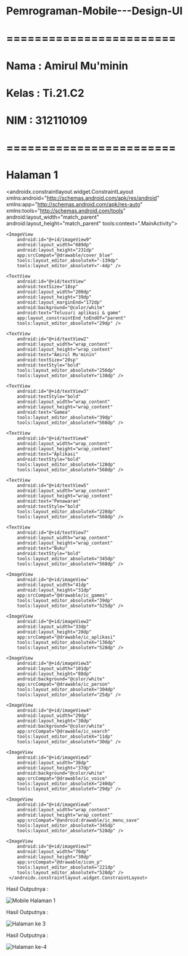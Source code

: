 # Pemrograman-Mobile---Design-UI
# ========================
# Nama : Amirul Mu'minin
# Kelas : Ti.21.C2
# NIM   : 312110109
# ========================

# Halaman 1

<?xml version="1.0" encoding="utf-8"?>
<androidx.constraintlayout.widget.ConstraintLayout
    xmlns:android="http://schemas.android.com/apk/res/android"
    xmlns:app="http://schemas.android.com/apk/res-auto"
    xmlns:tools="http://schemas.android.com/tools"
    android:layout_width="match_parent"
    android:layout_height="match_parent"
    tools:context=".MainActivity">


    <ImageView
        android:id="@+id/imageView9"
        android:layout_width="689dp"
        android:layout_height="231dp"
        app:srcCompat="@drawable/cover_blue"
        tools:layout_editor_absoluteX="-139dp"
        tools:layout_editor_absoluteY="-4dp" />

    <TextView
        android:id="@+id/textView"
        android:textSize="18sp"
        android:layout_width="200dp"
        android:layout_height="39dp"
        android:layout_marginEnd="172dp"
        android:background="@color/white"
        android:text="Telusuri aplikasi & game"
        app:layout_constraintEnd_toEndOf="parent"
        tools:layout_editor_absoluteY="29dp" />

    <TextView
        android:id="@+id/textView2"
        android:layout_width="wrap_content"
        android:layout_height="wrap_content"
        android:text="Amirul Mu'minin"
        android:textSize="20sp"
        android:textStyle="bold"
        tools:layout_editor_absoluteX="256dp"
        tools:layout_editor_absoluteY="138dp" />

    <TextView
        android:id="@+id/textView3"
        android:textStyle="bold"
        android:layout_width="wrap_content"
        android:layout_height="wrap_content"
        android:text="Gamea"
        tools:layout_editor_absoluteX="39dp"
        tools:layout_editor_absoluteY="568dp" />

    <TextView
        android:id="@+id/textView4"
        android:layout_width="wrap_content"
        android:layout_height="wrap_content"
        android:text="Aplikasi"
        android:textStyle="bold"
        tools:layout_editor_absoluteX="128dp"
        tools:layout_editor_absoluteY="568dp" />

    <TextView
        android:id="@+id/textView5"
        android:layout_width="wrap_content"
        android:layout_height="wrap_content"
        android:text="Penawaran"
        android:textStyle="bold"
        tools:layout_editor_absoluteX="220dp"
        tools:layout_editor_absoluteY="568dp" />

    <TextView
        android:id="@+id/textView7"
        android:layout_width="wrap_content"
        android:layout_height="wrap_content"
        android:text="Buku"
        android:textStyle="bold"
        tools:layout_editor_absoluteX="345dp"
        tools:layout_editor_absoluteY="568dp" />

    <ImageView
        android:id="@+id/imageView"
        android:layout_width="41dp"
        android:layout_height="31dp"
        app:srcCompat="@drawable/ic_games"
        tools:layout_editor_absoluteX="39dp"
        tools:layout_editor_absoluteY="525dp" />

    <ImageView
        android:id="@+id/imageView2"
        android:layout_width="33dp"
        android:layout_height="28dp"
        app:srcCompat="@drawable/ic_aplikasi"
        tools:layout_editor_absoluteX="136dp"
        tools:layout_editor_absoluteY="528dp" />

    <ImageView
        android:id="@+id/imageView3"
        android:layout_width="101dp"
        android:layout_height="88dp"
        android:background="@color/white"
        app:srcCompat="@drawable/ic_person"
        tools:layout_editor_absoluteX="304dp"
        tools:layout_editor_absoluteY="25dp" />

    <ImageView
        android:id="@+id/imageView4"
        android:layout_width="29dp"
        android:layout_height="38dp"
        android:background="@color/white"
        app:srcCompat="@drawable/ic_search"
        tools:layout_editor_absoluteX="11dp"
        tools:layout_editor_absoluteY="30dp" />

    <ImageView
        android:id="@+id/imageView5"
        android:layout_width="38dp"
        android:layout_height="37dp"
        android:background="@color/white"
        app:srcCompat="@drawable/ic_voice"
        tools:layout_editor_absoluteX="240dp"
        tools:layout_editor_absoluteY="29dp" />

    <ImageView
        android:id="@+id/imageView6"
        android:layout_width="wrap_content"
        android:layout_height="wrap_content"
        app:srcCompat="@android:drawable/ic_menu_save"
        tools:layout_editor_absoluteX="345dp"
        tools:layout_editor_absoluteY="528dp" />

    <ImageView
        android:id="@+id/imageView7"
        android:layout_width="70dp"
        android:layout_height="30dp"
        app:srcCompat="@drawable/icon_p"
        tools:layout_editor_absoluteX="221dp"
        tools:layout_editor_absoluteY="528dp" />
     </androidx.constraintlayout.widget.ConstraintLayout> 
     
Hasil Outputnya :

![Mobile Halaman 1](https://user-images.githubusercontent.com/116171779/200162092-5a7ced77-3fff-4e68-b9c1-2ebb9d4424ef.png)

Hasil Outputnya : 

![Halaman ke 3](https://user-images.githubusercontent.com/116171779/200162219-8c4b86b6-d54f-46a6-98a4-a4b97bdcebda.png)

Hasil Outputnya :

![Halaman ke-4](https://user-images.githubusercontent.com/116171779/200162267-01ed28fa-9c2f-442d-9e9f-f0d7c4307d9d.png)



